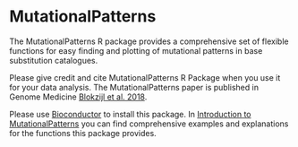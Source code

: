 # MutationalPatterns

The MutationalPatterns R package provides a comprehensive set of flexible
functions for easy finding and plotting of mutational patterns in base
substitution catalogues.

Please give credit and cite MutationalPatterns R Package when you use it for
your data analysis. The MutationalPatterns paper is published in Genome Medicine [Blokzijl et al. 2018](https://doi.org/10.1186/s13073-018-0539-0).

Please use [Bioconductor](http://bioconductor.org/packages/MutationalPatterns/)
to install this package.  In [Introduction to MutationalPatterns](http://bioconductor.org/packages/release/bioc/vignettes/MutationalPatterns/inst/doc/Introduction_to_MutationalPatterns.pdf) you can find
comprehensive examples and explanations for the functions this package
provides.
